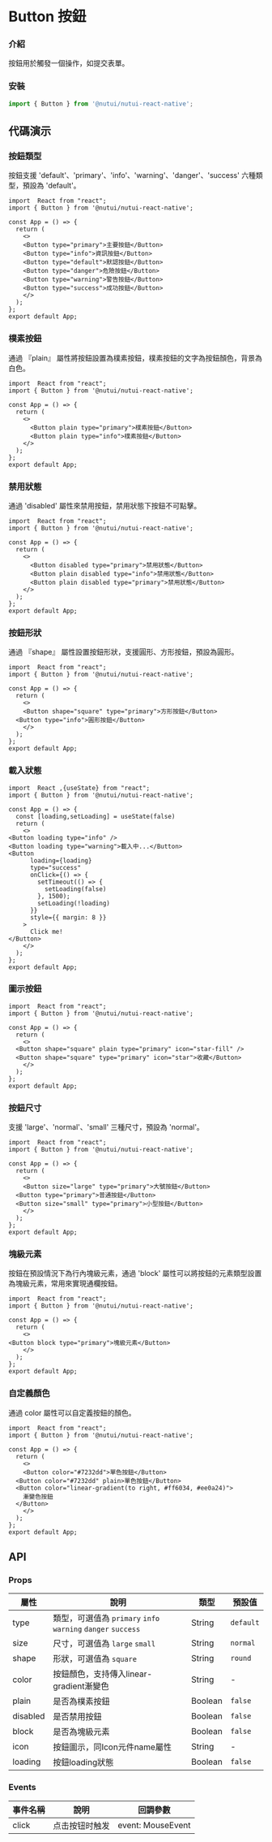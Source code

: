 # Button 按鈕

### 介紹

按鈕用於觸發一個操作，如提交表單。

### 安裝

``` javascript
import { Button } from '@nutui/nutui-react-native';
```

## 代碼演示

### 按鈕類型

按鈕支援 'default'、'primary'、'info'、'warning'、'danger'、'success' 六種類型，預設為 'default'。

```SnackPlayer name=Button&dependencies=@nutui/nutui-react-native
import  React from "react";
import { Button } from '@nutui/nutui-react-native';

const App = () => {
  return (
    <>
    <Button type="primary">主要按鈕</Button>
    <Button type="info">資訊按鈕</Button>
    <Button type="default">默認按鈕</Button>
    <Button type="danger">危險按鈕</Button>
    <Button type="warning">警告按鈕</Button>
    <Button type="success">成功按鈕</Button>
    </>
  );
};
export default App;
```


### 樸素按鈕

通過 『plain』 屬性將按鈕設置為樸素按鈕，樸素按鈕的文字為按鈕顏色，背景為白色。

```SnackPlayer name=Button&dependencies=@nutui/nutui-react-native
import  React from "react";
import { Button } from '@nutui/nutui-react-native';

const App = () => {
  return (
    <>
      <Button plain type="primary">樸素按鈕</Button>
      <Button plain type="info">樸素按鈕</Button>
    </>
  );
};
export default App;
```

### 禁用狀態

通過 'disabled' 屬性來禁用按鈕，禁用狀態下按鈕不可點擊。

```SnackPlayer name=Button&dependencies=@nutui/nutui-react-native
import  React from "react";
import { Button } from '@nutui/nutui-react-native';

const App = () => {
  return (
    <>
      <Button disabled type="primary">禁用狀態</Button>
      <Button plain disabled type="info">禁用狀態</Button>
      <Button plain disabled type="primary">禁用狀態</Button>
    </>
  );
};
export default App;
```


### 按鈕形狀

通過 『shape』 屬性設置按鈕形狀，支援圓形、方形按鈕，預設為圓形。

```SnackPlayer name=Button&dependencies=@nutui/nutui-react-native
import  React from "react";
import { Button } from '@nutui/nutui-react-native';

const App = () => {
  return (
    <>
    <Button shape="square" type="primary">方形按鈕</Button>
  <Button type="info">圓形按鈕</Button>
    </>
  );
};
export default App;
```


### 載入狀態

```SnackPlayer name=Button&dependencies=@nutui/nutui-react-native
import  React ,{useState} from "react";
import { Button } from '@nutui/nutui-react-native';

const App = () => {
  const [loading,setLoading] = useState(false)
  return (
    <>
<Button loading type="info" />
<Button loading type="warning">載入中...</Button>
<Button
      loading={loading}
      type="success"
      onClick={() => {
        setTimeout(() => {
          setLoading(false)
        }, 1500);
        setLoading(!loading)
      }}
      style={{ margin: 8 }}
    >
      Click me!
</Button>
    </>
  );
};
export default App;
```

### 圖示按鈕

```SnackPlayer name=Button&dependencies=@nutui/nutui-react-native
import  React from "react";
import { Button } from '@nutui/nutui-react-native';

const App = () => {
  return (
    <>
  <Button shape="square" plain type="primary" icon="star-fill" />
  <Button shape="square" type="primary" icon="star">收藏</Button>
    </>
  );
};
export default App;
```

### 按鈕尺寸

支援 'large'、'normal'、'small' 三種尺寸，預設為 'normal'。

```SnackPlayer name=Button&dependencies=@nutui/nutui-react-native
import  React from "react";
import { Button } from '@nutui/nutui-react-native';

const App = () => {
  return (
    <>
    <Button size="large" type="primary">大號按鈕</Button>
  <Button type="primary">普通按鈕</Button>
  <Button size="small" type="primary">小型按鈕</Button>
    </>
  );
};
export default App;
```


### 塊級元素

按鈕在預設情況下為行內塊級元素，通過 'block' 屬性可以將按鈕的元素類型設置為塊級元素，常用來實現通欄按鈕。

```SnackPlayer name=Button&dependencies=@nutui/nutui-react-native
import  React from "react";
import { Button } from '@nutui/nutui-react-native';

const App = () => {
  return (
    <>
<Button block type="primary">塊級元素</Button>
    </>
  );
};
export default App;
```


### 自定義顏色
通過 color 屬性可以自定義按鈕的顏色。

```SnackPlayer name=Button&dependencies=@nutui/nutui-react-native
import  React from "react";
import { Button } from '@nutui/nutui-react-native';

const App = () => {
  return (
    <>
    <Button color="#7232dd">單色按鈕</Button>
  <Button color="#7232dd" plain>單色按鈕</Button>
  <Button color="linear-gradient(to right, #ff6034, #ee0a24)">
    漸變色按鈕
  </Button>
    </>
  );
};
export default App;
```

## API

### Props

| 屬性 | 說明 | 類型 | 預設值           |
|--------------|----------------------------------|--------|------------------|
| type         | 類型，可選值為 `primary` `info` `warning` `danger` `success` | String |`default`         |
| size        | 尺寸，可選值為 `large` `small`  | String | `normal`      |
| shape         | 形狀，可選值為 `square` | String | `round`             |
| color | 按鈕顏色，支持傳入linear-gradient漸變色     | String | - |
| plain          | 	是否為樸素按鈕                       | Boolean | `false`             |
| disabled          | 	是否禁用按鈕                       | Boolean | `false`              |
| block          | 是否為塊級元素                        | Boolean | `false`               |
| icon          | 按鈕圖示，同Icon元件name屬性                        | String | -     |
| loading          | 按鈕loading狀態                        | Boolean | `false`               |

### Events

| 事件名稱 | 說明 | 回調參數     |
|--------|----------------|--------------|
| click  | 点击按钮时触发 | event: MouseEvent |

